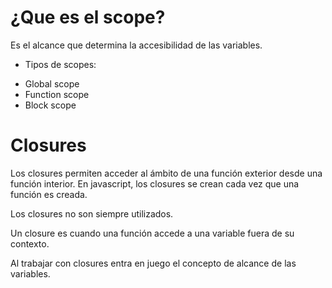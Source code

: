 
# ¿Que es el scope?

Es el alcance que determina la accesibilidad de las variables.

* Tipos de scopes:

- Global scope
- Function scope
- Block scope


# Closures
Los closures permiten acceder al ámbito de una función exterior desde una función interior. En javascript, los closures se crean cada vez que una función es creada.

Los closures no son siempre utilizados.

Un closure es cuando una función accede a una variable fuera de su contexto.

Al trabajar con closures entra en juego el concepto de alcance de las variables.
